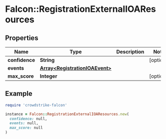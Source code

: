 # Falcon::RegistrationExternalIOAResources

## Properties

| Name | Type | Description | Notes |
| ---- | ---- | ----------- | ----- |
| **confidence** | **String** |  | [optional] |
| **events** | [**Array&lt;RegistrationIOAEvent&gt;**](RegistrationIOAEvent.md) |  |  |
| **max_score** | **Integer** |  | [optional] |

## Example

```ruby
require 'crowdstrike-falcon'

instance = Falcon::RegistrationExternalIOAResources.new(
  confidence: null,
  events: null,
  max_score: null
)
```

